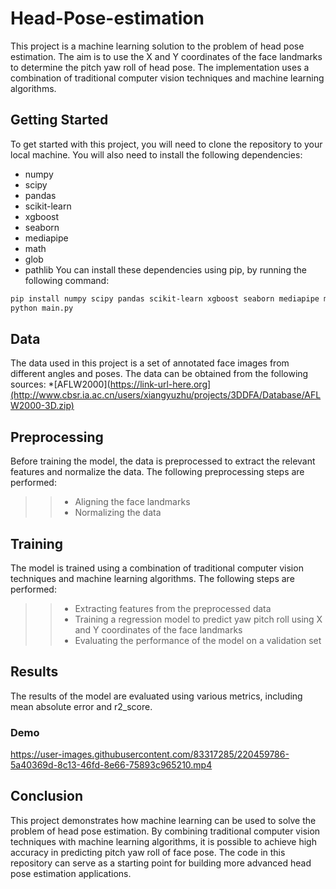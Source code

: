 # Head-Pose-estimation
This project is a machine learning solution to the problem of head pose estimation. The aim is to use the X and Y coordinates of the face landmarks to determine the pitch yaw roll of head pose. The implementation uses a combination of traditional computer vision techniques and machine learning algorithms.
## Getting Started
To get started with this project, you will need to clone the repository to your local machine. You will also need to install the following dependencies:
- numpy
- scipy
- pandas
- scikit-learn
- xgboost
- seaborn
- mediapipe
- math 
- glob 
- pathlib
You can install these dependencies using pip, by running the following command:
```sh
pip install numpy scipy pandas scikit-learn xgboost seaborn mediapipe math glob pathlib
python main.py
```
## Data
The data used in this project is a set of annotated face images from different angles and poses. The data can be obtained from the following sources:
*[AFLW2000](https://link-url-here.org](http://www.cbsr.ia.ac.cn/users/xiangyuzhu/projects/3DDFA/Database/AFLW2000-3D.zip)
## Preprocessing
Before training the model, the data is preprocessed to extract the relevant features and normalize the data. The following preprocessing steps are performed:

>>- Aligning the face landmarks
>>- Normalizing the data
  
## Training
The model is trained using a combination of traditional computer vision techniques and machine learning algorithms. The following steps are performed:

>>- Extracting features from the preprocessed data
>>- Training a regression model to predict yaw pitch roll using X and Y coordinates of the face landmarks
>>- Evaluating the performance of the model on a validation set
  
## Results
The results of the model are evaluated using various metrics, including mean absolute error and r2_score.

### Demo




https://user-images.githubusercontent.com/83317285/220459786-5a40369d-8c13-46fd-8e66-75893c965210.mp4




## Conclusion
This project demonstrates how machine learning can be used to solve the problem of head pose estimation. By combining traditional computer vision techniques with machine learning algorithms, it is possible to achieve high accuracy in predicting pitch yaw roll of face pose. The code in this repository can serve as a starting point for building more advanced head pose estimation applications.
